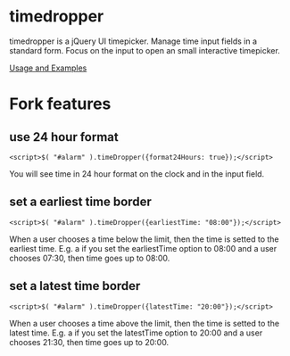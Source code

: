 # timedropper
timedropper is a jQuery UI timepicker. Manage time input fields in a standard form. Focus on the input to open an small interactive timepicker.


[Usage and Examples](http://bit.ly/1MrG1pH)


# Fork features

## use 24 hour format

```
<script>$( "#alarm" ).timeDropper({format24Hours: true});</script>
```
You will see time in 24 hour format on the clock and in the input field.


## set a earliest time border

```
<script>$( "#alarm" ).timeDropper({earliestTime: "08:00"});</script>

```

When a user chooses a time below the limit, then the time is setted to the earliest time. E.g. a if you set the earliestTime option to 08:00 and a user chooses 07:30, then time goes up to 08:00.



## set a latest time border

```
<script>$( "#alarm" ).timeDropper({latestTime: "20:00"});</script>
```

When a user chooses a time above the limit, then the time is setted to the latest time. E.g. a if you set the latestTime option to 20:00 and a user chooses 21:30, then time goes up to 20:00.


